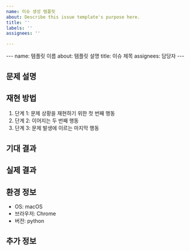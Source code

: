 ```yaml
---
name: 이슈 생성 템플릿
about: Describe this issue template's purpose here.
title: ''
labels: ''
assignees: ''

---
```


<!-- GitHub Issue Template: 통합형 버그 리포트 및 기능 요청 템플릿 -->  <!-- 파일 전체에 대한 설명 -->
---  <!-- YAML front matter 시작 (GitHub가 이 섹션을 읽어 이슈 템플릿으로 인식합니다.) -->
name: 템플릿 이름 
about: 템플릿 설명
title: 이슈 제목
assignees: 담당자
---  <!-- YAML front matter 종료 -->
<!-- 시작: 이슈 상세 내용 작성 부분 -->
## 문제 설명  <!-- 문제 또는 기능 요청에 대한 전반적인 설명을 작성하는 섹션입니다. -->
<!-- 본문에 문제 또는 기능 요청 사항을 상세히 기술해 주세요. -->
## 재현 방법  <!-- 버그인 경우 문제를 재현하는 단계들을 순서대로 작성하는 섹션입니다. -->
1. 단계 1: 문제 상황을 재현하기 위한 첫 번째 행동  <!-- 첫 번째 재현 단계에 대한 설명입니다. -->
2. 단계 2: 이어지는 두 번째 행동  <!-- 두 번째 재현 단계에 대한 설명입니다. -->
3. 단계 3: 문제 발생에 이르는 마지막 행동  <!-- 세 번째 재현 단계에 대한 설명입니다. -->
## 기대 결과  <!-- 정상 동작 시 기대되는 결과를 작성하는 섹션입니다. -->
<!-- 예상되는 동작이나 결과를 구체적으로 기술해 주세요. -->
## 실제 결과  <!-- 실제로 발생한 결과를 작성하는 섹션입니다. -->
<!-- 버그 발생 시 실제 결과를 구체적으로 기술해 주세요. -->
## 환경 정보  <!-- 사용 중인 개발/실행 환경 정보를 작성하는 섹션입니다. -->
- OS: macOS
- 브라우저: Chrome
- 버전: python 
## 추가 정보  <!-- 문제 해결에 도움이 될 수 있는 추가 정보(스크린샷, 로그 등)를 첨부하는 섹션입니다. -->
<!-- 추가적인 설명이나 참고 자료를 기입해 주세요. -->
